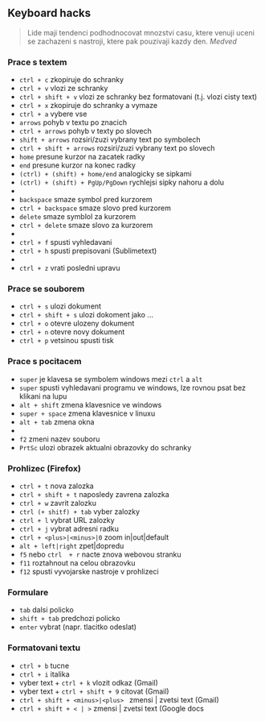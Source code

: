 ## Keyboard hacks
> Lide maji tendenci podhodnocovat mnozstvi casu, ktere venuji uceni se zachazeni s nastroji, ktere pak pouzivaji kazdy den.
> <cite>Medved</cite>
### Prace s textem
- `ctrl + c` zkopiruje do schranky  
- `ctrl + v` vlozi ze schranky  
- `ctrl + shift + v` vlozi ze schranky bez formatovani (t.j. vlozi cisty text)
- `ctrl + x` zkopiruje do schranky a vymaze  
- `ctrl + a` vybere vse  
- `arrows` pohyb v textu po znacich  
- `ctrl + arrows` pohyb v texty po slovech  
- `shift + arrows` rozsiri/zuzi vybrany text po symbolech  
- `ctrl + shift + arrows` rozsiri/zuzi vybrany text po slovech  
- `home` presune kurzor na zacatek radky
- `end` presune kurzor na konec radky
- `(ctrl) + (shift) + home/end` analogicky se sipkami 
- `(ctrl) + (shift) + PgUp/PgDown` rychlejsi sipky nahoru a dolu  
-  
- `backspace` smaze symbol pred kurzorem  
- `ctrl + backspace` smaze slovo pred kurzorem  
- `delete` smaze symblol za kurzorem  
- `ctrl + delete` smaze slovo za kurzorem  
-  
- `ctrl + f` spusti vyhledavani  
- `ctrl + h` spusti prepisovani (Sublimetext)
- 
- `ctrl + z` vrati posledni upravu

### Prace se souborem
- `ctrl + s` ulozi dokument  
- `ctrl + shift + s` ulozi dokoment jako ...  
- `ctrl + o` otevre ulozeny dokument  
- `ctrl + n` otevre novy dokument  
- `ctrl + p` vetsinou spusti tisk  

### Prace s pocitacem
- `super` je klavesa se symbolem windows mezi `ctrl` a `alt`  
- `super` spusti vyhledavani programu ve windows, lze rovnou psat bez klikani na lupu  
- `alt + shift` zmena klavesnice ve windows  
- `super + space` zmena klavesnice v linuxu  
- `alt + tab` zmena okna  
-    
- `f2` zmeni nazev souboru  
- `PrtSc` ulozi obrazek aktualni obrazovky do schranky  

### Prohlizec (Firefox)
- `ctrl + t` nova zalozka
- `ctrl + shift + t` naposledy zavrena zalozka
- `ctrl + w` zavrit zalozku
- `ctrl (+ shitf) + tab` vyber zalozky
- `ctrl + l` vybrat URL zalozky
- `ctrl + j` vybrat adresni radku
- `ctrl + <plus>|<minus>|0` zoom in|out|default
- `alt + left|right` zpet|dopredu
- `f5` nebo `ctrl  + r` nacte znova webovou stranku  
- `f11` roztahnout na celou obrazovku  
- `f12` spusti vyvojarske nastroje v prohlizeci  
### Formulare
- `tab` dalsi policko
- `shift + tab` predchozi policko
- `enter` vybrat (napr. tlacitko odeslat)
### Formatovani textu
- `ctrl + b` tucne
- `ctrl + i` italika
- vyber text + `ctrl + k` vlozit odkaz (Gmail)
- vyber text + `ctrl + shift + 9` citovat (Gmail)
- `ctrl + shift + <minus>|<plus> ` zmensi | zvetsi text (Gmail)
- `ctrl + shift + < | >` zmensi | zvetsi text (Google docs
